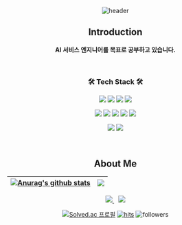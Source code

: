 <div align="center">
  
  ![header](https://capsule-render.vercel.app/api?type=waving&color=gradient&height=300&section=header&text=Jaeookk&fontSize=80)

  <h2> Introduction </h2>

  <p> <b>AI 서비스 엔지니어를 목표로 공부하고 있습니다.</b> </p>
 
  <br/>
  
  <h3 align="center">  🛠 Tech Stack 🛠 </h3>
  <!--
  <p align="center">
    <img src="https://img.shields.io/badge/Deep%20Learnig-4374D9?style=plastic&logoColor=white"/>
    <img src="https://img.shields.io/badge/Machine%20Learning-1DDB16?style=plastic&logoColor=white"/>
  </p> -->
  <p align="center">
    <img src="https://img.shields.io/badge/Python-3776AB?style=flat-square&logo=Python&logoColor=white"/>
    <img src="https://img.shields.io/badge/PyTorch-E74A2B?style=flat-square&logo=PyTorch&logoColor=white"/>
    <img src="https://img.shields.io/badge/Tensorflow-FF6F00?style=flat-square&logo=Tensorflow&logoColor=white"/>
    <img src="https://img.shields.io/badge/Wandb-FFB925?style=flat-square&logo=WeightsandBiases&logoColor=white"/>
  </p>
  <p align="center">
    <img src="https://img.shields.io/badge/Django-092E20?style=flat&logo=Django&logoColor=white"/>
    <img src="https://img.shields.io/badge/FastAPI-05988A?style=flat-square&logo=FastAPI&logoColor=white"/>
    <img src="https://img.shields.io/badge/Streamlit-FF4B4B?style=flat-square&logo=Streamlit&logoColor=white"/>
    <img src="https://img.shields.io/badge/CSS3-1572B6?style=flat&logo=CSS3&logoColor=white"/>
    <img src="https://img.shields.io/badge/Bootstrap-7952B3?style=flat&logo=Bootstrap&logoColor=white"/>
  </p>
  <p align="center">
    <img src="https://img.shields.io/badge/Docker-2391E6?style=flat-square&logo=Docker&logoColor=white"/>
    <img src="https://img.shields.io/badge/Google%20Cloud-1A73E8?style=flat-square&logo=GoogleCloud&logoColor=white"/>
  </p>

  <br/>
  
  <h2 align="center"> About Me </h2>

  | <a href="https://github.com/anuraghazra/github-readme-stats"><img align="center" src="https://github-readme-stats.vercel.app/api?username=Jaeookk&show_icons=true&include_all_commits=true&theme=buefy&hide_border=true" alt="Anurag's github stats" /></a> | <a href="https://github.com/anuraghazra/github-readme-stats"><img align="center" src="https://github-readme-stats.vercel.app/api/top-langs/?username=Jaeookk&size_weight=0.5&count_weight=0.5&langs_count=5&theme=buefy&hide_border=true" /></a> |
| ------------- | ------------- |

<a href="https://velog.io/@wodnr0710">
<img src="http://img.shields.io/badge/-Tech%20Blog-655ced?style=flat&logo=github&link=https://velog.io/@wodnr0710" style="height : auto; margin-left : 10px; margin right : 10px;"/>
</a> 
<a href="mailto:wodnr0710@gmail.com">
<img src="https://img.shields.io/badge/Gmail-d14836?style=flat-square&logo=Gmail&logoColor=white&link=mailto:wodnr0710@gmail.com" style="height : auto; margin-left : 10px; margin-right : 10px;"/>
</a>
  
  [![Solved.ac 프로필](http://mazassumnida.wtf/api/mini/generate_badge?boj=wodnr0710)](https://solved.ac/wodnr0710)
  [![hits](https://hits.seeyoufarm.com/api/count/incr/badge.svg?url=https%3A%2F%2Fgithub.com%2FJaeookk&count_bg=%237A7A7A&title_bg=%23FFADCC&icon=reverbnation.svg&icon_color=%23FF0000&title=hits&edge_flat=false)](https://hits.seeyoufarm.com)
  ![followers](https://img.shields.io/github/followers/Jaeookk?style=social)  


<!--   [![Solved.ac Profile](http://mazassumnida.wtf/api/generate_badge?boj=wodnr0710)](https://solved.ac/wodnr0710)<br/> -->
  
